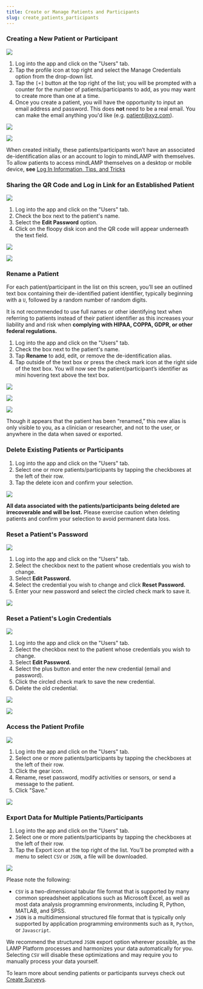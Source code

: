 ```yaml
---
title: Create or Manage Patients and Participants
slug: create_patients_participants
---
```


### Creating a New Patient or Participant

![](assets/users_tab.jpg)

1. Log into the app and click on the "Users" tab.
2. Tap the profile icon at top right and select the Manage Credentials option from the drop-down list. 
3. Tap the `[+]` button at the top right of the list; you will be prompted with a counter for the number of patients/participants to add, as you may want to create more than one at a time.
4. Once you create a patient, you will have the opportunity to input an email address and password. This does **not** need to be a real email. You can make the email anything you'd like (e.g. patient@xyz.com).

![](assets/patient_menu.jpg)

![](assets/new_patient_qr.jpg)

When created initially, these patients/participants won’t have an associated de-identification alias or an account to login to mindLAMP with themselves. To allow patients to access mindLAMP themselves on a desktop or mobile device, **see** [Log In Information, Tips, and Tricks](Log_In_Information,_Tips,_and_Tricks.md)

### Sharing the QR Code and Log in Link for an Established Patient

![](assets/users_tab.jpg)

1. Log into the app and click on the "Users" tab.
2. Check the box next to the patient's name.
3. Select the **Edit Password** option.
4. Click on the floopy disk icon and the QR code will appear underneath the text field.

![](assets/edit_pass.jpg)

![](assets/share_qr.jpg)

### Rename a Patient

For each patient/participant in the list on this screen, you’ll see an outlined text box containing their de-identified patient identifier, typically beginning with a `U`, followed by a random number of random digits. 

It is not recommended to use full names or other identifying text when referring to patients instead of their patient identifier as this increases your liability and and risk when **complying with HIPAA, COPPA, GDPR, or other federal regulations.**

1. Log into the app and click on the "Users" tab.
2. Check the box next to the patient's name.
3. Tap **Rename** to add, edit, or remove the de-identification alias. 
4. Tap outside of the text box or press the check mark icon at the right side of the text box. You will now see the patient/participant’s identifier as mini hovering text above the text box.

![](assets/users_tab.jpg)

![](assets/edit_pass.jpg)

![](assets/rename.jpg)

Though it appears that the patient has been “renamed,” this new alias is only visible to you, as a clinician or researcher, and not to the user, or anywhere in the data when saved or exported. 

### Delete Existing Patients or Participants

1. Log into the app and click on the "Users" tab.
2. Select one or more patients/participants by tapping the checkboxes at the left of their row. 
3. Tap the delete icon and confirm your selection. 

![](assets/edit_pass.jpg)

**All data associated with the patients/participants being deleted are irrecoverable and will be lost.** Please exercise caution when deleting patients and confirm your selection to avoid permanent data loss. 

### Reset a Patient's Password

![](assets/edit_pass.jpg)

1. Log into the app and click on the "Users" tab.
2. Select the checkbox next to the patient whose credentials you wish to change.
3. Select **Edit Password.**
4. Select the credential you wish to change and click **Reset Password.**
5. Enter your new password and select the circled check mark to save it.

![](assets/share_qr.jpg)

### Reset a Patient's Login Credentials

![](assets/edit_pass.jpg)

1. Log into the app and click on the "Users" tab.
2. Select the checkbox next to the patient whose credentials you wish to change.
3. Select **Edit Password.**
4. Select the plus button and enter the new credential (email and password).
5. Click the circled check mark to save the new credential.
6. Delete the old credential.

![](assets/new_credential.jpg)

![](assets/delete_credential.jpg)

### Access the Patient Profile

![](assets/edit_pass.jpg)

1. Log into the app and click on the "Users" tab.
2. Select one or more patients/participants by tapping the checkboxes at the left of their row. 
3. Click the gear icon.
4. Rename, reset password, modify activities or sensors, or send a message to the patient.
5. Click "Save."

![](assets/patient_profile.jpg)

### Export Data for Multiple Patients/Participants

1. Log into the app and click on the "Users" tab.
2. Select one or more patients/participants by tapping the checkboxes at the left of their row. 
3. Tap the Export icon at the top right of the list. You’ll be prompted with a menu to select `CSV` or `JSON`, a file will be downloaded. 

![](assets/export_patient.jpg)

Please note the following: 

- `CSV` is a two-dimensional tabular file format that is supported by many common spreadsheet applications such as Microsoft Excel, as well as most data analysis programming environments, including R, Python, MATLAB, and SPSS.
- `JSON` is a multidimensional structured file format that is typically only supported by application programming environments such as `R`, `Python`, or `Javascript`.

We recommend the structured `JSON` export option wherever possible, as the LAMP Platform processes and harmonizes your data automatically for you. Selecting `CSV` will disable these optimizations and may require you to manually process your data yourself.

To learn more about sending patients or participants surveys check out [Create Surveys](Activities_Tips,_Surveys,_and_Cognitive_Tests/Create_Surveys.md).
